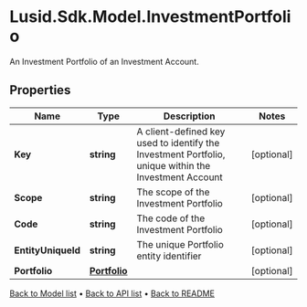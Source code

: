 # Lusid.Sdk.Model.InvestmentPortfolio
An Investment Portfolio of an Investment Account.

## Properties

Name | Type | Description | Notes
------------ | ------------- | ------------- | -------------
**Key** | **string** | A client-defined key used to identify the Investment Portfolio, unique within the Investment Account | [optional] 
**Scope** | **string** | The scope of the Investment Portfolio | [optional] 
**Code** | **string** | The code of the Investment Portfolio | [optional] 
**EntityUniqueId** | **string** | The unique Portfolio entity identifier | [optional] 
**Portfolio** | [**Portfolio**](Portfolio.md) |  | [optional] 

[Back to Model list](../README.md#documentation-for-models) &#8226; [Back to API list](../README.md#documentation-for-api-endpoints) &#8226; [Back to README](../README.md)

